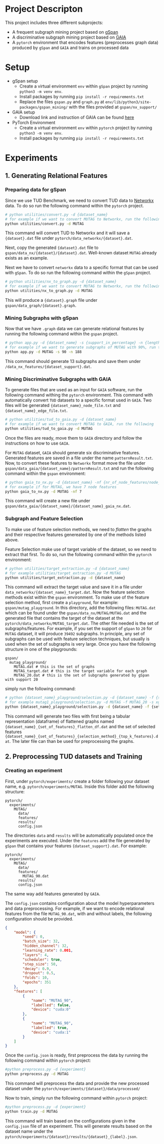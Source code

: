 # Project Descripton

This project includes three different subprojects:

-   A frequent subgraph mining project based on [gSpan](https://ieeexplore.ieee.org/stamp/stamp.jsp?arnumber=1184038&casa_token=hII_fVgAeycAAAAA:bc095z3FKW0KFzRYjy1yIcNp7jIKEy9jXd_9cv4FxosnXtFOkIHTkcy0cS8VJqrUK52z7aHIzw&tag=1)
-   A discriminative subgraph mining project based on [GAIA](https://dl.acm.org/doi/pdf/10.1145/1807167.1807262?casa_token=G-mvu1_NCJgAAAAA:4ToovRUGv-i_YrmH8SxNQP15J3hTY-N0rq49oNgp1h45khNM6c3cgwcQjKGe66q-05jZeFXg8Kfr)
-   A `pytorch` environment that encodes features (preprocesses graph data) produced by `gSpan` and `GAIA` and trains on processed data

# Setup

-   gSpan setup
    -   Create a virtual environment `env` within `gSpan` project by running `python3 -m venv env`.
    -   Install packages by running `pip install -r requirements.txt`
    -   Replace the files `gspan.py` and `graph.py` at `env/lib/python3/site-packages/gspan_mining/` with the files provided at `gspan/nx_support/`
-   GAIA setup
    -   Download link and instruction of GAIA can be found [here](https://sourceforge.net/projects/discriminatives/)
-   PyTorch Environment
    -   Create a virtual environment `env` within `pytorch` project by running `python3 -m venv env`.
    -   Install packages by running `pip install -r requirements.txt`

# Experiments

## 1. Generating Relational Features

### Preparing data for gSpan

Since we use TUD Benchmark, we need to convert TUD data to [Networkx](https://networkx.org/documentation/stable/index.html) data. To do so run the following command within the `pytorch` project.

```bash
# python utilities/convert.py -d {dataset_name}
# for example if we want to convert MUTAG to Networkx, run the following
python utilities/convert.py -d MUTAG
```

This command will convert TUD to Networkx and it will save a `{dataset}.dat` file under `pytorch/data_networkx/{dataset}.dat`.

Next, copy the generated `{dataset}.dat` file to `gspan/data_nx/{dataset}/{dataset}.dat`. Well-known dataset `MUTAG` already exists as an example.

Next we have to convert `networkx` data to a specific format that can be used with `gSpan`. To do so run the following command within the `gSpan` project.

```bash
# python utilities/nx_to_graph.py -d {dataset_name}
# for example if we want to convert MUTAG to Networkx, run the following
python utilities/nx_to_graph.py -d MUTAG
```

This will produce a `{dataset}.graph` file under `gspan/data_graph/{dataset}.graph`.

### Mining Subgraphs with gSpan

Now that we have `.graph` data we can generate relational features by running the following command within the `gspan` project.

```bash
# python app.py -d {dataset_name} -s {support_in_percentage} -n {length_of_dataset/nr_of_graphs}
# for example if we want to generate subgraphs of MUTAG with 90%, run the following
python app.py -d MUTAG -s 90 -n 188
```

This command should generate 13 subgraphs and save them under `/data_nx_features/{dataset_support}.dat`.

### Mining Discriminative Subgraphs with GAIA

To generate files that are used as an input for `GAIA` software, run the following command withing the `pytorch` environment. This command with automatically convert `TUD` datasets to a specific format used in `GAIA`. Two files will be generated `{dataset_name}_node_file.txt` and `{dataset_name}_edge_file.txt`.

```bash
# python utilities/tud_to_gaia.py -d {dataset_name}
# for example if we want to convert MUTAG to GAIA, run the following
python utilities/tud_to_gaia.py -d MUTAG
```

Once the files are ready, move them to `GAIA` directory and follow the instructions on how to use `GAIA`.

For `MUTAG` dataset, `GAIA` should generate six discriminative features. Generated features are saved in a file under the name `patternResult.txt`. Now, to convert these features to `Networkx` format move the file under `gspan/data_gaia/{dataset_name}/patternResult.txt` and run the following command within the `gspan` environment:

```bash
# python gaia_to_nx.py -d {dataset_name} -nf {nr_of_node_features/node_labels}
# for example if for MUTAG, we have 7 node features
python gaia_to_nx.py -d MUTAG -nf 7
```

This command will create a new file under `gspan/data_gaia/{dataset_name}/{dataset_name}_gaia_nx.dat`.

### Subgraph and Feature Selection

To make use of feature selection methods, we need to _flatten_ the graphs and their respective features genereated by one of the methods listed above.

Feature Selection make use of target variable of the dataset, so we need to extract that first. To do so, run the following command within the `pytorch` environment:

```bash
# python utilities/target_extraction.py -d {dataset_name}
# for example utilities/target_extraction.py -d MUTAG
python utilities/target_extraction.py -d {dataset_name}
```

This command will extract the target value and save it in a file under `data_networkx/{dataset_name}_target.dat`. Now the feature selection methods exist within the `gspan` environment. To make use of the feature selection method, first create a `playground`, for example: `gspan/mutag_playground`. In this directory, add the following files: `MUTAG.dat` which can be found under the `gspan/data_nx/MUTAG/MUTAG.dat` and the generated file that contains the target of the dataset at the `pytorch/data_networkx/MUTAG_target.dat`. The other file needed is the set of subgraphs/features. For example, if you set the support of `gSpan` to `20` for `MUTAG` dataset, it will produce `39492` subgraphs. In principle, any set of subgraphs can be used with feature selection techniques, but usually is used when the set of subgraphs is very large. Once you have the following structure in one of the playgrounds:

```
gspan/
  mutag_playground/
    MUTAG.dat # this is the set of graphs
    MUTAG_target.dat # this is the target variable for each graph
    MUTAG_20.dat # this is the set of subgraphs generated by gSpan with support 20
```

simply run the following command:

```bash
# python {dataset_name}_playground/selection.py -d {dataset_name} -f {set_of_features} -s {selection_method} -k {top_k_features}
# for example mutag1_playground/selection.py -d MUTAG -f MUTAG_20 -s xgb -k 20
python {dataset_name}_playground/selection.py -d {dataset_name} -f {set_of_features} -s {selection_method} -k {top_k_features}
```

This command will generate two files with first being a tabular representation (dataframe) of flattened graphs named `{dataset_name}_{set_of_features}_flatten_df.dat` and the set of selected features `{dataset_name}_{set_of_features}_{selection_method}_{top_k_features}.dat`. The later file can than be used for preprocessing the graphs.

## 2. Preprocessing TUD datasets and Training

### Creating an experiment

First, under `pytorch/experiments/` create a folder following your dataset name, e.g. `pytorch/experiments/MUTAG`. Inside this folder add the following structure:

```
pytorch/
  experiments/
    MUTAG/
      data/
      features/
      results/
      config.json
```

The directories `data` and `results` will be automatically populated once the experiments are executed. Under the `features` add the file generated by `gSpan` that contains your features `{dataset_support}.dat`. For example:

```
pytorch/
  experiments/
    MUTAG/
      data/
      features/
        MUTAG_90.dat
      results/
      config.json
```

The same way add features generated by `GAIA`.

The `config.json` contains configuration about the model hyperparameters and data preprocessing. For example, if we want to encode relational features from the file `MUTAG_90.dat`, with and without labels, the following configuration should be provided.

```json
{
    "model": {
        "seed": 0,
        "batch_size": 32,
        "hidden_channel": 32,
        "learning_rate": 0.001,
        "layers": 4,
        "scheduler": true,
        "step_size": 50,
        "decay": 0.9,
        "dropout": 0.5,
        "folds": 10,
        "epochs": 351
    },
    "features": [
        {
            "name": "MUTAG_90",
            "labelled": false,
            "device": "cuda:0"
        },
        {
            "name": "MUTAG_90",
            "labelled": true,
            "device": "cuda:1"
        }
    ]
}
```

Once the `config.json` is ready, first preprocess the data by running the following command within `pytorch` project:

```bash
#python preprocess.py -d {experiment}
python preprocess.py -d MUTAG
```

This command will preprocess the data and provide the new processed dataset under the `pytorch/experiments/{dataset}/data/processed/`

Now to train, simply run the following command within `pytorch` project:

```bash
#python preprocess.py -d {experiment}
python train.py -d MUTAG
```

This command will train based on the configurations given in the `config.json` file of an experiment. This will generate results based on the dataset name under the `pytorch/experiments/{dataset}/results/{dataset}_{label}.json`.
